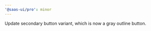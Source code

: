 ```yaml
---
'@saas-ui/pro': minor
---
```


Update secondary button variant, which is now a gray outline button.
